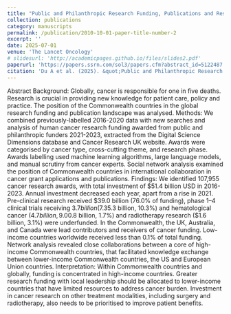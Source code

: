 ```yaml
---
title: "Public and Philanthropic Research Funding, Publications and Research Networks for Cancer in the Commonwealth and Globally in 2016-2023: Comparative Analysis"
collection: publications
category: manuscripts
permalink: /publication/2010-10-01-paper-title-number-2
excerpt: ''
date: 2025-07-01
venue: 'The Lancet Oncology'
# slidesurl: 'http://academicpages.github.io/files/slides2.pdf'
paperurl: 'https://papers.ssrn.com/sol3/papers.cfm?abstract_id=5122487'
citation: 'Du A et al. (2025). &quot;Public and Philanthropic Research Funding, Publications and Research Networks for Cancer in the Commonwealth and Globally in 2016-2023: Comparative Analysis.&quot; <i>The Lancet Oncology</i>. 26(9), e466–e476.'
---
```


Abstract
Background: Globally, cancer is responsible for one in five deaths. Research is crucial in providing new knowledge for patient care, policy and practice. The position of the Commonwealth countries in the global research funding and publication landscape was analysed.
Methods: We combined previously-labelled 2016-2020 data with new searches and analysis of human cancer research funding awarded from public and philanthropic funders 2021-2023, extracted from the Digital Science Dimensions database and Cancer Research UK website. Awards were categorised by cancer type, cross-cutting theme, and research phase. Awards labelling used machine learning algorithms, large language models, and manual scrutiny from cancer experts. Social network analysis examined the position of Commonwealth countries in international collaboration in cancer grant applications and publications.
Findings: We identified 107,955 cancer research awards, with total investment of $51.4 billion USD in 2016-2023. Annual investment decreased each year, apart from a rise in 2021. Pre-clinical research received $39.0 billion (76.0% of funding), phase 1–4 clinical trials receiving $3.7 billion (7.3%). Breast ($5.3 billion, 10.3%) and hematological cancer ($4.7 billion, 9.0%) were well-funded. Surgery research ($0.8 billion, 1.7%) and radiotherapy research ($1.6 billion, 3.1%) were underfunded. In the Commonwealth, the UK, Australia, and Canada were lead contributors and receivers of cancer funding. Low-income countries worldwide received less than 0.1% of total funding. Network analysis revealed close collaborations between a core of high-income Commonwealth countries, that facilitated knowledge exchange between lower-income Commonwealth countries, the US and European Union countries.
Interpretation: Within Commonwealth countries and globally, funding is concentrated in high-income countries. Greater research funding with local leadership should be allocated to lower-income countries that have limited resources to address cancer burden. Investment in cancer research on other treatment modalities, including surgery and radiotherapy, also needs to be prioritised to improve patient benefits.